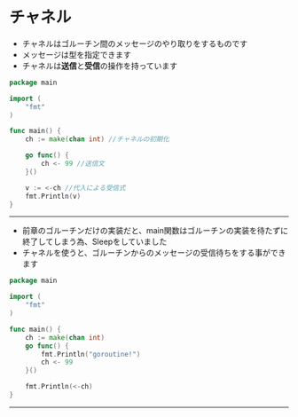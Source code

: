 # チャネル

* チャネルはゴルーチン間のメッセージのやり取りをするものです
* メッセージは型を指定できます
* チャネルは**送信**と**受信**の操作を持っています

```go
package main

import (
	"fmt"
)

func main() {
	ch := make(chan int) //チャネルの初期化

	go func() {
		ch <- 99 //送信文
	}()

	v := <-ch //代入による受信式
	fmt.Println(v)
}
```

- - -

* 前章のゴルーチンだけの実装だと、main関数はゴルーチンの実装を待たずに終了してしまう為、Sleepをしていました
* チャネルを使うと、ゴルーチンからのメッセージの受信待ちをする事ができます

```go
package main

import (
	"fmt"
)

func main() {
	ch := make(chan int)
	go func() {
		fmt.Println("goroutine!")
		ch <- 99
	}()

	fmt.Println(<-ch)
}
```

- - -




